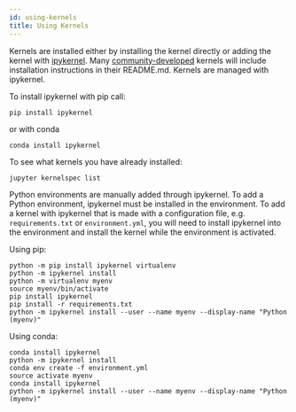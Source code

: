 ```yaml
---
id: using-kernels
title: Using Kernels
---
```


Kernels are installed either by installing the kernel directly or adding the
kernel with [ipykernel](https://github.com/ipython/ipykernel).  Many [community-developed](https://github.com/jupyter/jupyter/wiki/Jupyter-kernels) kernels will include installation instructions in their README.md. Kernels are managed with ipykernel.

To install ipykernel with pip call:

```
pip install ipykernel
```

or with conda

```
conda install ipykernel
```

To see what kernels you have already installed:

```
jupyter kernelspec list
```

Python environments are manually added through ipykernel. To add a Python
environment, ipykernel must be installed in the environment. To add a kernel
with ipykernel that is made with a configuration file, e.g. `requirements.txt`
or `environment.yml`, you will need to install ipykernel into the environment
and install the kernel while the environment is activated.


Using pip:

```
python -m pip install ipykernel virtualenv
python -m ipykernel install
python -m virtualenv myenv
source myenv/bin/activate
pip install ipykernel
pip install -r requirements.txt
python -m ipykernel install --user --name myenv --display-name "Python (myenv)"
```

Using conda:

```
conda install ipykernel
python -m ipykernel install
conda env create -f environment.yml
source activate myenv
conda install ipykernel
python -m ipykernel install --user --name myenv --display-name "Python (myenv)"
```
